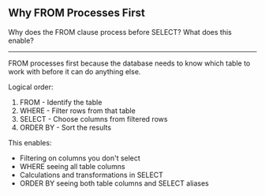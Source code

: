 ## Why FROM Processes First

Why does the FROM clause process before SELECT? What does this enable?

---

FROM processes first because the database needs to know which table to work with before it can do anything else.

Logical order:
1. FROM - Identify the table
2. WHERE - Filter rows from that table
3. SELECT - Choose columns from filtered rows
4. ORDER BY - Sort the results

This enables:
- Filtering on columns you don't select
- WHERE seeing all table columns
- Calculations and transformations in SELECT
- ORDER BY seeing both table columns and SELECT aliases

